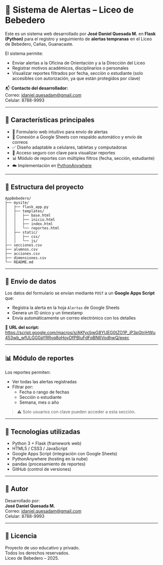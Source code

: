 
# 📢 Sistema de Alertas – Liceo de Bebedero

Este es un sistema web desarrollado por **José Daniel Quesada M.** en **Flask (Python)** para el registro y seguimiento de **alertas tempranas** en el Liceo de Bebedero, Cañas, Guanacaste.

El sistema permite:
- Enviar alertas a la Oficina de Orientación y a la Dirección del Liceo
- Registrar motivos académicos, disciplinarios o personales
- Visualizar reportes filtrados por fecha, sección o estudiante (solo accesibles con autorización, ya que están protegidos por clave)

📬 **Contacto del desarrollador:**  
Correo: [jdaniel.quesadam@gmail.com](mailto:jdaniel.quesadam@gmail.com)  
Celular: 8788-9993

---

## 🚀 Características principales

- 📝 Formulario web intuitivo para envío de alertas  
- 🔄 Conexión a Google Sheets con respaldo automático y envío de correos  
- ✅ Diseño adaptable a celulares, tabletas y computadoras  
- 🔐 Acceso seguro con clave para visualizar reportes  
- 📊 Módulo de reportes con múltiples filtros (fecha, sección, estudiante)  
- ☁️ Implementación en [PythonAnywhere](https://AppBebedero.pythonanywhere.com)

---

## 📁 Estructura del proyecto

```
AppBebedero/
├── mysite/
│   ├── flask_app.py
│   ├── templates/
│   │   ├── base.html
│   │   ├── inicio.html
│   │   ├── index.html
│   │   └── reportes.html
│   ├── static/
│   │   ├── css/
│   │   └── js/
├── secciones.csv
├── alumnos.csv
├── acciones.csv
├── dimensiones.csv
└── README.md
```

---

## 🔄 Envío de datos

Los datos del formulario se envían mediante `POST` a un **Google Apps Script** que:

- Registra la alerta en la hoja `Alertas` de Google Sheets
- Genera un ID único y un timestamp
- Envía automáticamente un correo electrónico con los detalles

🔗 **URL del script:**  
https://script.google.com/macros/s/AKfycbwG8YUEG0tZO1P_iP3pGtriHWu453wb_wfULGG0aYRRvq8oHovDfPBIuFdFqBN6VodhwQ/exec

---

## 📊 Módulo de reportes

Los reportes permiten:
- Ver todas las alertas registradas
- Filtrar por:
  - Fecha o rango de fechas
  - Sección o estudiante
  - Semana, mes o año

> ⚠️ Solo usuarios con clave pueden acceder a esta sección.

---

## 🧪 Tecnologías utilizadas

- Python 3 + Flask (framework web)
- HTML5 / CSS3 / JavaScript
- Google Apps Script (integración con Google Sheets)
- PythonAnywhere (hosting en la nube)
- pandas (procesamiento de reportes)
- GitHub (control de versiones)

---

## 👤 Autor

Desarrollado por:  
**José Daniel Quesada M.**  
Correo: jdaniel.quesadam@gmail.com  
Celular: 8788-9993

---

## 📌 Licencia

Proyecto de uso educativo y privado.  
Todos los derechos reservados.  
Liceo de Bebedero – 2025.

